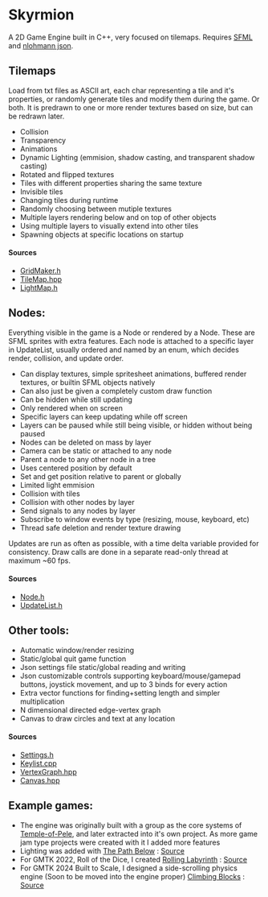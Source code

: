 # Skyrmion
A 2D Game Engine built in C++, very focused on tilemaps.
Requires [SFML](https://www.sfml-dev.org/) and [nlohmann json](https://json.nlohmann.me/).

## Tilemaps

Load from txt files as ASCII art, each char representing a tile and it's properties, or randomly generate tiles and modify them during the game. Or both. It is predrawn to one or more render textures based on size, but can be redrawn later.

- Collision
- Transparency
- Animations
- Dynamic Lighting (emmision, shadow casting, and transparent shadow casting)
- Rotated and flipped textures
- Tiles with different properties sharing the same texture
- Invisible tiles
- Changing tiles during runtime
- Randomly choosing between mutiple textures
- Multiple layers rendering below and on top of other objects
- Using multiple layers to visually extend into other tiles
- Spawning objects at specific locations on startup

#### Sources
- [GridMaker.h](https://github.com/stuin/Skyrmion/blob/main/tiling/GridMaker.h)
- [TileMap.hpp](https://github.com/stuin/Skyrmion/blob/main/tiling/TileMap.hpp)
- [LightMap.h](https://github.com/stuin/Skyrmion/blob/main/tiling/LightMap.h)

## Nodes:
Everything visible in the game is a Node or rendered by a Node. These are SFML sprites with extra features.
Each node is attached to a specific layer in UpdateList, usually ordered and named by an enum, which decides render, collision, and update order.

- Can display textures, simple spritesheet animations, buffered render textures, or builtin SFML objects natively
- Can also just be given a completely custom draw function
- Can be hidden while still updating
- Only rendered when on screen
- Specific layers can keep updating while off screen
- Layers can be paused while still being visible, or hidden without being paused
- Nodes can be deleted on mass by layer
- Camera can be static or attached to any node
- Parent a node to any other node in a tree
- Uses centered position by default
- Set and get position relative to parent or globally
- Limited light emmision
- Collision with tiles
- Collision with other nodes by layer
- Send signals to any nodes by layer
- Subscribe to window events by type (resizing, mouse, keyboard, etc)
- Thread safe deletion and render texture drawing

Updates are run as often as possible, with a time delta variable provided for consistency. Draw calls are done in a separate  read-only thread at maximum ~60 fps.

#### Sources
- [Node.h](https://github.com/stuin/Skyrmion/blob/main/core/Node.h)
- [UpdateList.h](https://github.com/stuin/Skyrmion/blob/main/core/UpdateList.h)

## Other tools:

- Automatic window/render resizing
- Static/global quit game function
- Json settings file static/global reading and writing  
- Json customizable controls supporting keyboard/mouse/gamepad buttons, joystick movement, and up to 3 binds for every action
- Extra vector functions for finding+setting length and simpler multiplication
- N dimensional directed edge-vertex graph
- Canvas to draw circles and text at any location

#### Sources
- [Settings.h](https://github.com/stuin/Skyrmion/blob/main/input/Settings.h)
- [Keylist.cpp](https://github.com/stuin/Skyrmion/blob/main/input/Keylist.cpp)
- [VertexGraph.hpp](https://github.com/stuin/Skyrmion/blob/main/util/VertexGraph.hpp)
- [Canvas.hpp](https://github.com/stuin/Skyrmion/blob/main/util/Canvas.hpp)

## Example games:
- The engine was originally built with a group as the core systems of [Temple-of-Pele](https://github.com/skyrmiongames/Temple-of-Pele), and later extracted into it's own project. As more game jam type projects were created with it I added more features
- Lighting was added with [The Path Below](https://stuin.itch.io/the-path-below) : [Source](https://github.com/stuin/ThePathBelow)
- For GMTK 2022, Roll of the Dice, I created [Rolling Labyrinth](https://stuin.itch.io/rolling-labyrinth) : [Source](https://github.com/stuin/RollingLabyrinth)
- For GMTK 2024 Built to Scale, I designed a side-scrolling physics engine (Soon to be moved into the engine proper) [Climbing Blocks](https://stuin.itch.io/climbing-blocks) : [Source](https://github.com/stuin/ClimbingBlocks)